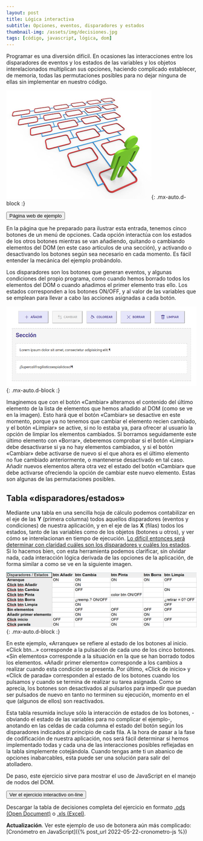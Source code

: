 ```yaml
---
layout: post
title: Lógica interactiva
subtitle: Opciones, eventos, disparadores y estados
thumbnail-img: /assets/img/decisiones.jpg
tags: [código, javascript, lógica, dom]
---
```

Programar es una diversión difícil. En ocasiones las interacciones entre los disparadores de eventos y los estados de las variables y los objetos interelacionados multiplican sus opciones, haciendo complicado establecer, de memoria, todas las permutaciones posibles para no dejar ninguna de ellas sin implementar en nuestro código.

![Decisiones](/assets/img/decisiones.jpg){: .mx-auto.d-block :}

[<button class="btn btn-info text-uppercase">Página web de ejemplo</button>](https://javguerra.github.io/02-bootcamp-fs-javascript/12-nodos.html)

En la página que he preparado para ilustrar esta entrada, tenemos cinco botones de un menú de opciones. Cada opción interactúa con los estados de los otros botones mientras se van añadiendo, quitando o cambiando elementos del DOM (en este caso artículos de una sección), y activando o desactivando los botones según sea necesario en cada momento. Es fácil entender la mecánica del ejemplo probándolo.

Los disparadores son los botones que generan eventos, y algunas condiciones del propio programa, como cuando hemos borrado todos los elementos del DOM o cuando añadimos el primer elemento tras ello. Los estados corresponden a los botones ON/OFF, y al valor de las variables que se emplean para llevar a cabo las acciones asignadas a cada botón.

![Decisiones](/assets/img/opciones.png){: .mx-auto.d-block :}

Imaginemos que con el botón «Cambiar» alteramos el contenido del último elemento de la lista de elementos que hemos añadido al DOM (como se ve en la imagen). Esto hará que el botón «Cambiar» se desactive en este momento, porque ya no tenemos que cambiar el elemento recien cambiado, y el botón «Limpiar» se active, si no lo estaba ya, para ofrecer al usuario la opción de limpiar los elementos cambiados. Si borramos seguidamente este último elemento con «Borrar», deberemos comprobar si el botón «Limpiar» debe desactivarse si ya no hay elementos cambiados, y si el botón «Cambiar» debe activarse de nuevo si el que ahora es el último elemento no fue cambiado anteriormente, o mantenerse desactivado en tal caso. Añadir nuevos elementos altera otra vez el estado del botón «Cambiar» que debe activarse ofreciendo la opción de cambiar este nuevo elemento. Estas son algunas de las permutaciones posibles.

Tabla «disparadores/estados»
----------------------------
Mediante una tabla en una sencilla hoja de cálculo podemos contabilizar en el eje de las **Y** (primera columna) todos aquellos disparadores (eventos y condiciones) de nuestra aplicación, y en el eje de las **X** (filas) todos los estados, tanto de las variables como de los objetos (botones u otros), y ver cómo se interelacionan en tiempo de ejecución. <u>Lo difícil entonces será determinar con claridad cuáles son los disparadores y cuáles los estados</u>. Si lo hacemos bien, con esta herramienta podemos clarificar, sin olvidar nada, cada interacción lógica derivada de las opciones de la aplicación, de forma similar a como se ve en la siguiente imagen.

![Decisiones](/assets/img/tabla-disparadores-estados.png){: .mx-auto.d-block :}

En este ejemplo, «Arranque» se refiere al estado de los botones al inicio. «Click btn...» corresponde a la pulsación de cada uno de los cinco botones. «Sin elementos» corresponde a la situación en la que se han borrado todos los elementos. «Añadir primer elemento» corresponde a los cambios a realizar cuando esta condición se presenta. Por último, «Click de inicio» y «Click de parada» corresponden al estado de los botones cuando los pulsamos y cuando se termina de realizar su tarea asignada. Como se aprecia, los botones son desactivados al pulsarlos para impedir que puedan ser pulsados de nuevo en tanto no terminen su ejecución, momento en el que (algunos de ellos) son reactivados.

Esta tabla resumida incluye sólo la interacción de estados de los botones, -obviando el estado de las variables para no complicar el ejemplo-, anotando en las celdas de cada columna el estado del botón según los disparadores indicados al principio de cada fila. A la hora de pasar a la fase de codificación de nuestra aplicación, nos será fácil determinar si hemos implementado todas y cada una de las interacciones posibles reflejadas en la tabla simplemente cotejándola. Cuando tengas ante ti un abanico de opciones inabarcables, esta puede ser una solución para salir del atolladero.

De paso, este ejercicio sirve para mostrar el uso de JavaScript en el manejo de nodos del DOM.

[<button class="btn btn-info text-uppercase">Ver el ejercicio interactivo on-line</button>](https://javguerra.github.io/02-bootcamp-fs-javascript/12-nodos.html)

Descargar la tabla de decisiones completa del ejercicio en formato [.ods (Open Document)](https://javguerra.github.io/02-bootcamp-fs-javascript/12-nodos-tabla.ods) o [.xls (Excel)](https://javguerra.github.io/02-bootcamp-fs-javascript/12-nodos-tabla.xls).

**Actualización**. Ver este ejemplo de uso de botonera aún más complicado: [Cronómetro en JavaScript]({% post_url 2022-05-22-cronometro-js %})